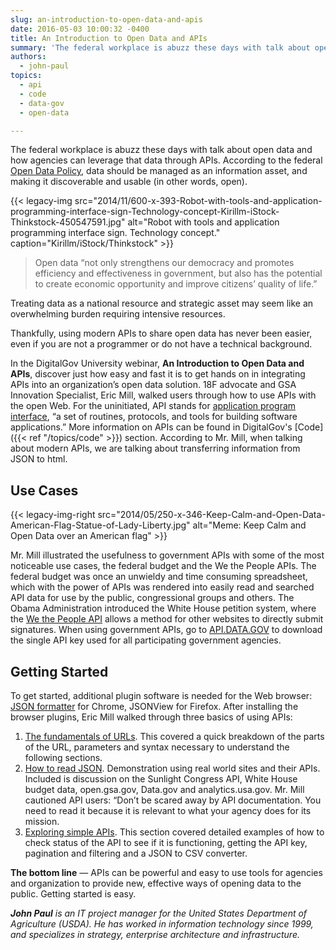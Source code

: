 ```yaml
---
slug: an-introduction-to-open-data-and-apis
date: 2016-05-03 10:00:32 -0400
title: An Introduction to Open Data and APIs
summary: 'The federal workplace is abuzz these days with talk about open data and how agencies can leverage that data through APIs. According to the federal Open Data Policy, data should be managed as an information asset, and making it discoverable and usable (in other words, open).'
authors:
  - john-paul
topics:
  - api
  - code
  - data-gov
  - open-data

---
```


The federal workplace is abuzz these days with talk about open data and how agencies can leverage that data through APIs. According to the federal [Open Data Policy](https://www.whitehouse.gov/sites/default/files/omb/memoranda/2013/m-13-13.pdf), data should be managed as an information asset, and making it discoverable and usable (in other words, open).

{{< legacy-img src="2014/11/600-x-393-Robot-with-tools-and-application-programming-interface-sign-Technology-concept-Kirillm-iStock-Thinkstock-450547591.jpg" alt="Robot with tools and application programming interface sign. Technology concept." caption="Kirillm/iStock/Thinkstock" >}} 

> Open data “not only strengthens our democracy and promotes efficiency and effectiveness in government, but also has the potential to create economic opportunity and improve citizens’ quality of life.”

Treating data as a national resource and strategic asset may seem like an overwhelming burden requiring intensive resources.

Thankfully, using modern APIs to share open data has never been easier, even if you are not a programmer or do not have a technical background.

In the DigitalGov University webinar, **An Introduction to Open Data and APIs**, discover just how easy and fast it is to get hands on in integrating APIs into an organization’s open data solution. 18F advocate and GSA Innovation Specialist, Eric Mill, walked users through how to use APIs with the open Web. For the uninitiated, API stands for [application program interface](https://en.wikipedia.org/wiki/Application_programming_interface), “a set of routines, protocols, and tools for building software applications.” More information on APIs can be found in DigitalGov's [Code]({{< ref "/topics/code" >}}) section. According to Mr. Mill, when talking about modern APIs, we are talking about transferring information from JSON to html.

## Use Cases

{{< legacy-img-right src="2014/05/250-x-346-Keep-Calm-and-Open-Data-American-Flag-Statue-of-Lady-Liberty.jpg" alt="Meme: Keep Calm and Open Data over an American flag" >}}

Mr. Mill illustrated the usefulness to government APIs with some of the most noticeable use cases, the federal budget and the We the People APIs. The federal budget was once an unwieldy and time consuming spreadsheet, which with the power of APIs was rendered into easily read and searched API data for use by the public, congressional groups and others. The Obama Administration introduced the White House petition system, where the [We the People API](https://petitions.whitehouse.gov/developers) allows a method for other websites to directly submit signatures. When using government APIs, go to [API.DATA.GOV](http://api.data.gov/) to download the single API key used for all participating government agencies.

## Getting Started

To get started, additional plugin software is needed for the Web browser: [JSON formatter](https://chrome.google.com/webstore/detail/json-formatter/bcjindcccaagfpapjjmafapmmgkkhgoa?hl=en) for Chrome, JSONView for Firefox. After installing the browser plugins, Eric Mill walked through three basics of using APIs:

  1. [The fundamentals of URLs](https://youtu.be/taTdJ6oOZX4?t=724). This covered a quick breakdown of the parts of the URL, parameters and syntax necessary to understand the following sections.
  2. [How to read JSON](https://youtu.be/taTdJ6oOZX4?t=1246). Demonstration using real world sites and their APIs. Included is discussion on the Sunlight Congress API, White House budget data, open.gsa.gov, Data.gov and analytics.usa.gov. Mr. Mill cautioned API users: “Don’t be scared away by API documentation. You need to read it because it is relevant to what your agency does for its mission.
  3. [Exploring simple APIs](https://youtu.be/taTdJ6oOZX4?t=1626). This section covered detailed examples of how to check status of the API to see if it is functioning, getting the API key, pagination and filtering and a JSON to CSV converter.

**The bottom line** — APIs can be powerful and easy to use tools for agencies and organization to provide new, effective ways of opening data to the public. Getting started is easy.

_**John Paul** is an IT project manager for the United States Department of Agriculture (USDA). He has worked in information technology since 1999, and specializes in strategy, enterprise architecture and infrastructure._
